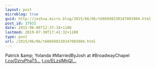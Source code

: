 ```yaml
---
layout: post
microblog: true
guid: http://joshua.micro.blog/2015/06/06/t606998330347003904.html
post_id: 37931
date: 2015-06-06T12:37:34+1100
lastmod: 2019-07-30T17:41:32+1100
type: post
url: /2015/06/06/t606998330347003904.html
---
```

Patrick &amp;amp; Yolanda #MarriedByJosh at #BroadwayChapel [t.co/DzruPhaT5...](http://t.co/DzruPhaT5l) [t.co/ELzslMnQl...](http://t.co/ELzslMnQll)

